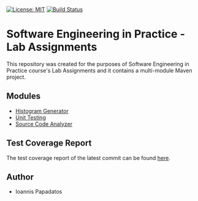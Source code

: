 [![License: MIT](https://img.shields.io/badge/License-MIT-yellow.svg)](https://opensource.org/licenses/MIT) [![Build Status](https://app.travis-ci.com/Papajohn77/SEIP-Lab-Assignments.svg?token=pR5yuYdAo5Zx9JhVkuzi&branch=master)](https://app.travis-ci.com/Papajohn77/SEIP-Lab-Assignments)

# Software Engineering in Practice - Lab Assignments

This repository was created for the purposes of Software Engineering in Practice course's Lab Assignments and it contains a multi-module Maven project.

## Modules

- [Histogram Generator](./gradeshistogram/)
- [Unit Testing](./unittesting/)
- [Source Code Analyzer](./SourceCodeAnalyzer/)

## Test Coverage Report

The test coverage report of the latest commit can be found [here](https://papajohn77.github.io/SEIP-Lab-Assignments/).

## Author

- Ioannis Papadatos
